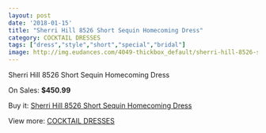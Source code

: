 ```yaml
---
layout: post
date: '2018-01-15'
title: "Sherri Hill 8526 Short Sequin Homecoming Dress"
category: COCKTAIL DRESSES
tags: ["dress","style","short","special","bridal"]
image: http://img.eudances.com/4049-thickbox_default/sherri-hill-8526-short-sequin-homecoming-dress.jpg
---
```

Sherri Hill 8526 Short Sequin Homecoming Dress

On Sales: **$450.99**
<a href="https://www.eudances.com/en/cocktail-dresses/1359-sherri-hill-8526-short-sequin-homecoming-dress.html"><amp-img layout="responsive" width="600" height="600" src="//img.eudances.com/4049-thickbox_default/sherri-hill-8526-short-sequin-homecoming-dress.jpg" alt="Sherri Hill 8526 Short Sequin Homecoming Dress 0" /></a>
<a href="https://www.eudances.com/en/cocktail-dresses/1359-sherri-hill-8526-short-sequin-homecoming-dress.html"><amp-img layout="responsive" width="600" height="600" src="//img.eudances.com/4054-thickbox_default/sherri-hill-8526-short-sequin-homecoming-dress.jpg" alt="Sherri Hill 8526 Short Sequin Homecoming Dress 1" /></a>
<a href="https://www.eudances.com/en/cocktail-dresses/1359-sherri-hill-8526-short-sequin-homecoming-dress.html"><amp-img layout="responsive" width="600" height="600" src="//img.eudances.com/4053-thickbox_default/sherri-hill-8526-short-sequin-homecoming-dress.jpg" alt="Sherri Hill 8526 Short Sequin Homecoming Dress 2" /></a>
<a href="https://www.eudances.com/en/cocktail-dresses/1359-sherri-hill-8526-short-sequin-homecoming-dress.html"><amp-img layout="responsive" width="600" height="600" src="//img.eudances.com/4052-thickbox_default/sherri-hill-8526-short-sequin-homecoming-dress.jpg" alt="Sherri Hill 8526 Short Sequin Homecoming Dress 3" /></a>
<a href="https://www.eudances.com/en/cocktail-dresses/1359-sherri-hill-8526-short-sequin-homecoming-dress.html"><amp-img layout="responsive" width="600" height="600" src="//img.eudances.com/4051-thickbox_default/sherri-hill-8526-short-sequin-homecoming-dress.jpg" alt="Sherri Hill 8526 Short Sequin Homecoming Dress 4" /></a>
<a href="https://www.eudances.com/en/cocktail-dresses/1359-sherri-hill-8526-short-sequin-homecoming-dress.html"><amp-img layout="responsive" width="600" height="600" src="//img.eudances.com/4050-thickbox_default/sherri-hill-8526-short-sequin-homecoming-dress.jpg" alt="Sherri Hill 8526 Short Sequin Homecoming Dress 5" /></a>

Buy it: [Sherri Hill 8526 Short Sequin Homecoming Dress](https://www.eudances.com/en/cocktail-dresses/1359-sherri-hill-8526-short-sequin-homecoming-dress.html "Sherri Hill 8526 Short Sequin Homecoming Dress")

View more: [COCKTAIL DRESSES](https://www.eudances.com/en/14-cocktail-dresses "COCKTAIL DRESSES")